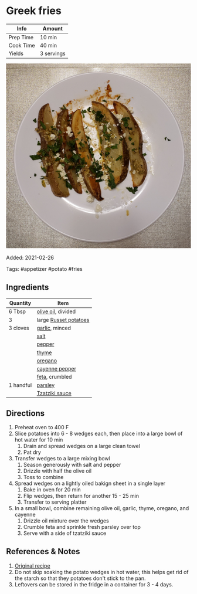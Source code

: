 # Greek fries

| Info      | Amount     |
| --------- | ---------- |
| Prep Time | 10 min     |
| Cook Time | 40 min     |
| Yields    | 3 servings |

![Greek fries](../assets/greek-fries.jpg)

Added: 2021-02-26

Tags: #appetizer #potato #fries

## Ingredients

| Quantity  | Item                                                 |
| --------- | ---------------------------------------------------- |
| 6 Tbsp    | [olive oil](../Ingredients/olive%20oil.md), divided  |
| 3         | large [Russet potatoes](../Ingredients/potato.md)    |
| 3 cloves  | [garlic](../Ingredients/garlic.md), minced           |
|           | [salt](../Ingredients/salt.md)                       |
|           | [pepper](../Ingredients/pepper.md)                   |
|           | [thyme](../Ingredients/thyme.md)                     |
|           | [oregano](../Ingredients/oregano.md)                 |
|           | [cayenne pepper](../Ingredients/cayenne%20pepper.md) |
|           | [feta](../Ingredients/feta.md), crumbled             |
| 1 handful | [parsley](../Ingredients/parsley.md)                 |
|           | [Tzatziki sauce](../tzatziki%20sauce.md)             |

## Directions

1. Preheat oven to 400 F
2. Slice potatoes into 6 - 8 wedges each, then place into a large bowl of hot water for 10 min
    1. Drain and spread wedges on a large clean towel
    2. Pat dry
3. Transfer wedges to a large mixing bowl
    1. Season generously with salt and pepper
    2. Drizzle with half the olive oil
    3. Toss to combine
4. Spread wedges on a lightly oiled bakign sheet in a single layer
    1. Bake in oven for 20 min
    2. Flip wedges, then return for another 15 - 25 min
    3. Transfer to serving platter
5. In a small bowl, combine remaining olive oil, garlic, thyme, oregano, and cayenne
    1. Drizzle oil mixture over the wedges
    2. Crumble feta and sprinkle fresh parsley over top
    3. Serve with a side of tzatziki sauce

## References & Notes

1. [Original recipe](https://www.themediterraneandish.com/greek-style-oven-fries/)
2. Do not skip soaking the potato wedges in hot water, this helps get rid of the starch so that they potatoes don't stick to the pan.
3. Leftovers can be stored in the fridge in a container for 3 - 4 days.
